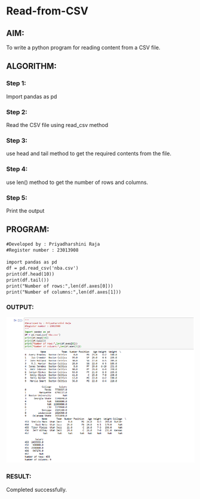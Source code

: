 # Read-from-CSV

## AIM:
To write a python program for reading content from a CSV file.

## ALGORITHM:
### Step 1:
Import pandas as pd
### Step 2:
Read the CSV file using read_csv method
### Step 3:
use head and tail method to get the required contents from the file.
### Step 4:
use len() method to get the number of rows and columns.
### Step 5:
Print the output

## PROGRAM:

```
#Developed by : Priyadharshini Raja
#Register number : 23013908

import pandas as pd
df = pd.read_csv('nba.csv')
print(df.head(10))
print(df.tail())
print("Number of rows:",len(df.axes[0]))
print("Number of columns:",len(df.axes[1]))
```



### OUTPUT:
![output](<Screenshot 2024-01-02 224946.png>)

### RESULT:
Completed successfully.